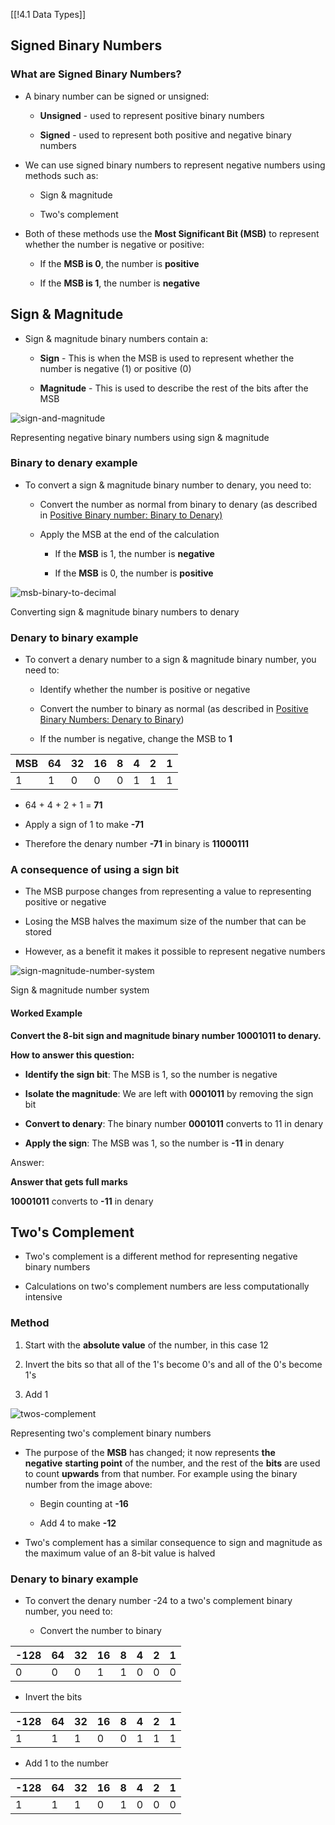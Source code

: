 [[!4.1 Data Types]]

## Signed Binary Numbers

### What are Signed Binary Numbers?

- A binary number can be signed or unsigned: 
    
    - **Unsigned** - used to represent positive binary numbers
        
    - **Signed** - used to represent both positive and negative binary numbers
        
- We can use signed binary numbers to represent negative numbers using methods such as:
    
    - Sign & magnitude
        
    - Two's complement
        
- Both of these methods use the **Most Significant Bit (MSB)** to represent whether the number is negative or positive:
    
    - If the **MSB is 0**, the number is **positive**
        
    - If the **MSB is 1**, the number is **negative**
        

## Sign & Magnitude

- Sign & magnitude binary numbers contain a:
    
    - **Sign** - This is when the MSB is used to represent whether the number is negative (1) or positive (0)
        
    - **Magnitude** - This is used to describe the rest of the bits after the MSB
        

![sign-and-magnitude](https://cdn.savemyexams.com/cdn-cgi/image/f=auto,width=3840/https://cdn.savemyexams.com/uploads/2023/12/sign-and-magnitude.png)

Representing negative binary numbers using sign & magnitude

### Binary to denary example

- To convert a sign & magnitude binary number to denary, you need to:
    
    - Convert the number as normal from binary to denary (as described in [Positive Binary number: Binary to Denary)](https://www.savemyexams.com/a-level/computer-science/ocr/17/revision-notes/4-data-types-data-structures-and-algorithms/4-1-data-types/positive-binary-numbers/)
        
    - Apply the MSB at the end of the calculation
        
        - If the **MSB** is 1, the number is **negative**
            
        - If the **MSB** is 0, the number is **positive**
            

![msb-binary-to-decimal](https://cdn.savemyexams.com/cdn-cgi/image/f=auto,width=3840/https://cdn.savemyexams.com/uploads/2023/12/msb-binary-to-decimal.png)

Converting sign & magnitude binary numbers to denary

### Denary to binary example

- To convert a denary number to a sign & magnitude binary number, you need to:
    
    - Identify whether the number is positive or negative
        
    - Convert the number to binary as normal (as described in [Positive Binary Numbers: Denary to Binary](https://www.savemyexams.com/a-level/computer-science/ocr/17/revision-notes/4-data-types-data-structures-and-algorithms/4-1-data-types/positive-binary-numbers/))
        
    - If the number is negative, change the MSB to **1** 
        

|**MSB**|**64**|**32**|**16**|**8**|**4**|**2**|**1**|
|---|---|---|---|---|---|---|---|
|1|1|0|0|0|1|1|1|

- 64 + 4 + 2 + 1 = **71**
    
- Apply a sign of 1 to make **-71**
    
- Therefore the denary number **-71** in binary is **11000111** 
    

### A consequence of using a sign bit

- The MSB purpose changes from representing a value to representing positive or negative
    
- Losing the MSB halves the maximum size of the number that can be stored
    
- However, as a benefit it makes it possible to represent negative numbers
    

![sign-magnitude-number-system](https://cdn.savemyexams.com/cdn-cgi/image/f=auto,width=3840/https://cdn.savemyexams.com/uploads/2023/12/sign-magnitude-number-system.png)

Sign & magnitude number system

#### Worked Example

**Convert the 8-bit sign and magnitude binary number 10001011 to denary.**

**How to answer this question:**

- **Identify the sign bit**: The MSB is 1, so the number is negative
    
- **Isolate the magnitude**: We are left with **0001011** by removing the sign bit
    
- **Convert to denary**: The binary number **0001011** converts to 11 in denary
    
- **Apply the sign**: The MSB was 1, so the number is **-11** in denary
    

Answer:

**Answer that gets full marks**

**10001011** converts to **-11** in denary

## Two's Complement

- Two's complement is a different method for representing negative binary numbers
    
- Calculations on two's complement numbers are less computationally intensive
    

### Method

1. Start with the **absolute value** of the number, in this case 12
    
2. Invert the bits so that all of the 1's become 0's and all of the 0's become 1's
    
3. Add 1
    

![twos-complement](https://cdn.savemyexams.com/cdn-cgi/image/f=auto,width=3840/https://cdn.savemyexams.com/uploads/2023/12/twos-complement.png)

Representing two's complement binary numbers

- The purpose of the **MSB** has changed; it now represents **the negative** **starting point** of the number, and the rest of the **bits** are used to count **upwards** from that number. For example using the binary number from the image above:
    
    - Begin counting at **-16**
        
    - Add 4 to make **-12**
        

- Two's complement has a similar consequence to sign and magnitude as the maximum value of an 8-bit value is halved
    

### Denary to binary example

- To convert the denary number -24 to a two's complement binary number, you need to:
    
    - Convert the number to binary
        

|**-128**|**64**|**32**|**16**|**8**|**4**|**2**|**1**|
|---|---|---|---|---|---|---|---|
|0|0|0|1|1|0|0|0|

- Invert the bits
    

|**-128**|**64**|**32**|**16**|**8**|**4**|**2**|**1**|
|---|---|---|---|---|---|---|---|
|1|1|1|0|0|1|1|1|

- Add 1 to the number
    

| **-128** | **64** | **32** | **16** | **8** | **4** | **2** | **1** |
| -------- | ------ | ------ | ------ | ----- | ----- | ----- | ----- |
| 1        | 1      | 1      | 0      | 1     | 0     | 0     | 0     |